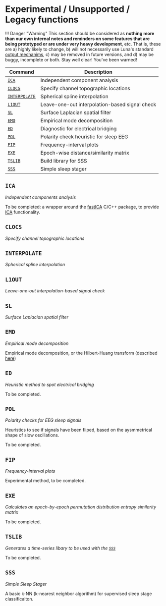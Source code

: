 # Experimental / Unsupported / Legacy functions

!!! Danger "Warning"
    This section should be considered as __nothing more than our
    own internal notes and reminders on some features that are being
    prototyped or are under very heavy development__, etc.  That is,
    these are a) highly likely to change, b) will not necessarily use
    Luna's standard [output mechanims](#../luna/outputs.md), c) may be
    removed in future versions, and d) may be buggy, incomplete or
    both.  Stay well clear! You've been warned!

|Command |Description |	       
|---|---|
| [`ICA`](#ica)    | Independent component analysis |  
| [`CLOCS`](#clocs)    | Specify channel topographic locations |
| [`INTERPOLATE`](#interpolate)    | Spherical spline interpolation |
| [`L1OUT`](#l1out)    | Leave-one-out interpolation-based signal check |
| [`SL`](#sl) | Surface Laplacian spatial filter |
| [`EMD`](#emd)    | Empirical mode decomposition |
| [`ED`](#ed)      | Diagnostic for electrical bridging |
| [`POL`](#pol)    | Polarity check heuristic for sleep EEG |
| [`FIP`](#fip)    | Frequency-interval plots | 
| [`EXE`](#exe)    | Epoch-wise distance/similarity matrix | 
| [`TSLIB`](#tslib) | Build library for SSS |
| [`SSS`](#sss) | Simple sleep stager | 


## `ICA`

_Independent components analysis_

To be completed: a wrapper around the
[fastICA](https://research.ics.aalto.fi/ica/fastica/) C/C++ package,
to provide
[ICA](https://en.wikipedia.org/wiki/Independent_component_analysis)
functionality.


## `CLOCS`

_Specify channel topographic locations_


## `INTERPOLATE`

_Spherical spline interpolation_


## `L1OUT`

_Leave-one-out interpolation-based signal check_


## `SL`

_Surface Laplacian spatial filter_


## `EMD`

_Empirical mode decomposition_


Empirical mode decomposition, or the Hilbert-Huang transform
(described
[here](https://en.wikipedia.org/wiki/Hilbert%E2%80%93Huang_transform))

## `ED`

_Heuristic method to spot electrical bridging_

To be completed.


## `POL`

_Polarity checks for EEG sleep signals_

Heuristics to see if signals have been fliped, based on the aysmmetrical shape of slow oscillations.

To be completed.


## `FIP`

_Frequency-interval plots_

Experimental method, to be completed.


## `EXE`

_Calculates an epoch-by-epoch permutation distribution entropy similarity matrix_

To be completed.

## `TSLIB`

_Generates a time-series libary to be used with the [`SSS`](#sss)_

To be completed.

## `SSS`

_Simple Sleep Stager_

A basic k-NN (k-nearest neighbor algorithm) for supervised sleep stage classificaiton.

